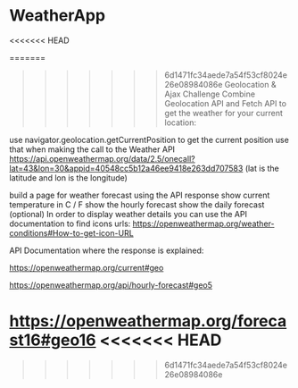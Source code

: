 # WeatherApp
<<<<<<< HEAD

=======
>>>>>>> 6d1471fc34aede7a54f53cf8024e26e08984086e
Geolocation & Ajax Challenge
Combine Geolocation API and Fetch API to get the weather for your current location:

use navigator.geolocation.getCurrentPosition to get the current position
use that when making the call to the Weather API 
https://api.openweathermap.org/data/2.5/onecall?lat=43&lon=30&appid=40548cc5b12a46ee9418e263dd707583 (lat is the latitude and lon is the longitude)

build a page for weather forecast using the API response
show current temperature in C / F
show the hourly forecast
show the daily forecast (optional)
In order to display weather details you can use the API documentation to find icons urls: https://openweathermap.org/weather-conditions#How-to-get-icon-URL

API Documentation where the response is explained: 

https://openweathermap.org/current#geo

https://openweathermap.org/api/hourly-forecast#geo5

https://openweathermap.org/forecast16#geo16
<<<<<<< HEAD
=======

>>>>>>> 6d1471fc34aede7a54f53cf8024e26e08984086e
